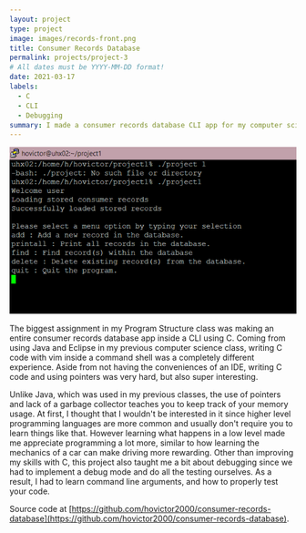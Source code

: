 ```yaml
---
layout: project
type: project
image: images/records-front.png
title: Consumer Records Database
permalink: projects/project-3
# All dates must be YYYY-MM-DD format!
date: 2021-03-17
labels:
  - C
  - CLI
  - Debugging
summary: I made a consumer records database CLI app for my computer science class.
---
```


<div class="ui medium rounded images">
  <img class="ui image" src="../images/records.png">
</div>

  The biggest assignment in my Program Structure class was making an entire consumer records database app inside a CLI using C. Coming from using Java and Eclipse in my previous computer science class, writing C code with vim inside a command shell was a completely different experience. Aside from not having the conveniences of an IDE, writing C code and using pointers was very hard, but also super interesting. 
  
  Unlike Java, which was used in my previous classes, the use of pointers and lack of a garbage collector teaches you to keep track of your memory usage. At first, I thought that I wouldn't be interested in it since higher level programming languages are more common and usually don't require you to learn things like that. However learning what happens in a low level made me appreciate programming a lot more, similar to how learning the mechanics of a car can make driving more rewarding. Other than improving my skills with C, this project also taught me a bit about debugging since we had to implement a debug mode and do all the testing ourselves. As a result, I had to learn command line arguments, and how to properly test your code. 
  
  
  
Source code at [https://github.com/hovictor2000/consumer-records-database](https://github.com/hovictor2000/consumer-records-database).



